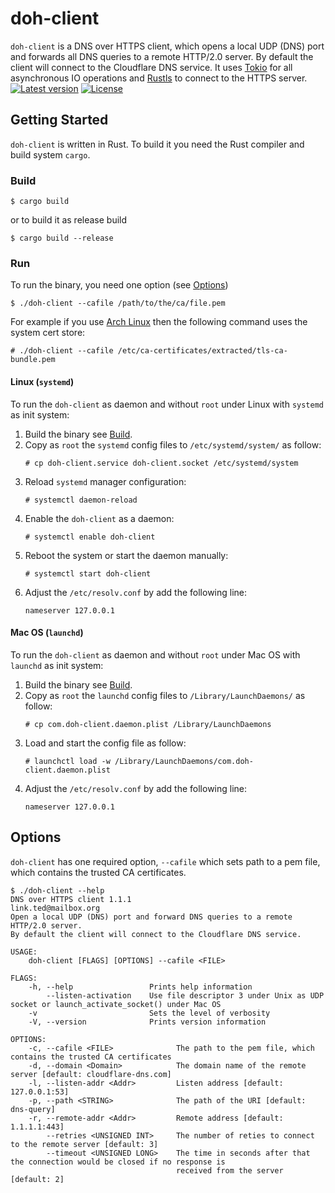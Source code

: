 # doh-client
`doh-client` is a DNS over HTTPS client, which opens a local UDP (DNS) port and forwards all DNS queries to a remote
HTTP/2.0 server. By default the client will connect to the Cloudflare DNS service. It uses [Tokio](https://tokio.rs/)
for all asynchronous IO operations and [Rustls](https://github.com/ctz/rustls) to connect to the HTTPS server.  
[![Latest version](https://img.shields.io/crates/v/doh-client.svg)](https://crates.io/crates/doh-client)
[![License](https://img.shields.io/crates/l/doh-client.svg)](https://opensource.org/licenses/BSD-3-Clause)

## Getting Started
`doh-client` is written in Rust. To build it you need the Rust compiler and build system `cargo`.

### Build
```
$ cargo build
```
or to build it as release build
```
$ cargo build --release
```

### Run
To run the binary, you need one option (see [Options](#Options))
```
$ ./doh-client --cafile /path/to/the/ca/file.pem
```
For example if you use [Arch Linux](https://www.archlinux.org/) then the following command uses the system cert store:
```
# ./doh-client --cafile /etc/ca-certificates/extracted/tls-ca-bundle.pem
```

#### Linux (`systemd`)
To run the `doh-client` as daemon and without `root` under Linux with `systemd` as init system:
1. Build the binary see [Build](#Build).
2. Copy as `root` the `systemd` config files to `/etc/systemd/system/` as follow:
   ```
   # cp doh-client.service doh-client.socket /etc/systemd/system
   ```
3. Reload `systemd` manager configuration:
   ```
   # systemctl daemon-reload
   ```
4. Enable the `doh-client` as a daemon:
   ```
   # systemctl enable doh-client
   ```
5. Reboot the system or start the daemon manually:
   ```
   # systemctl start doh-client
   ```
6. Adjust the `/etc/resolv.conf` by add the following line:
   ```
   nameserver 127.0.0.1
   ```

#### Mac OS (`launchd`)
To run the `doh-client` as daemon and without `root` under Mac OS with `launchd` as init system:
1. Build the binary see [Build](#Build).
2. Copy as `root` the `launchd` config files to `/Library/LaunchDaemons/` as follow:
   ```
   # cp com.doh-client.daemon.plist /Library/LaunchDaemons
   ```
3. Load and start the config file as follow:
   ```
   # launchctl load -w /Library/LaunchDaemons/com.doh-client.daemon.plist
   ```
4. Adjust the `/etc/resolv.conf` by add the following line:
   ```
   nameserver 127.0.0.1
   ```

## Options
`doh-client` has one required option, `--cafile` which sets path to a pem file, which contains the trusted CA
certificates.
```
$ ./doh-client --help
DNS over HTTPS client 1.1.1
link.ted@mailbox.org
Open a local UDP (DNS) port and forward DNS queries to a remote HTTP/2.0 server.
By default the client will connect to the Cloudflare DNS service.

USAGE:
    doh-client [FLAGS] [OPTIONS] --cafile <FILE>

FLAGS:
    -h, --help                 Prints help information
        --listen-activation    Use file descriptor 3 under Unix as UDP socket or launch_activate_socket() under Mac OS
    -v                         Sets the level of verbosity
    -V, --version              Prints version information

OPTIONS:
    -c, --cafile <FILE>              The path to the pem file, which contains the trusted CA certificates
    -d, --domain <Domain>            The domain name of the remote server [default: cloudflare-dns.com]
    -l, --listen-addr <Addr>         Listen address [default: 127.0.0.1:53]
    -p, --path <STRING>              The path of the URI [default: dns-query]
    -r, --remote-addr <Addr>         Remote address [default: 1.1.1.1:443]
        --retries <UNSIGNED INT>     The number of reties to connect to the remote server [default: 3]
        --timeout <UNSIGNED LONG>    The time in seconds after that the connection would be closed if no response is
                                     received from the server [default: 2]
```
